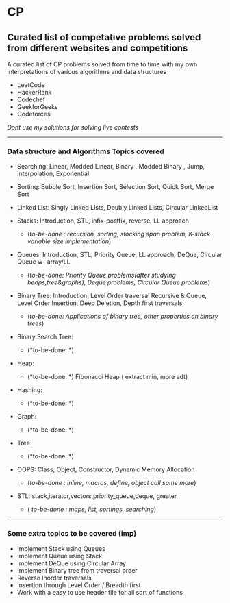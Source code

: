 # CP
Curated list of competative problems solved from different websites and competitions
----------
A curated list of CP problems solved from time to time with my own interpretations of various algorithms and data structures

- LeetCode
- HackerRank
- Codechef
- GeekforGeeks
- Codeforces

*Dont use my solutions for solving live contests*

----------
### Data structure and Algorithms Topics covered

- Searching:  Linear, Modded Linear, Binary , Modded Binary , Jump, interpolation, Exponential 

- Sorting:  Bubble Sort, Insertion Sort, Selection Sort, Quick Sort, Merge Sort

- Linked List: Singly Linked Lists, Doubly Linked Lists, Circular LinkedList

- Stacks: Introduction, STL, infix-postfix, reverse, LL approach 
	- (*to-be-done : recursion, sorting, stocking span problem, K-stack variable size implementation*)

- Queues: Introduction, STL, Priority Queue, LL approach, DeQue, Circular Queue w- array/LL 
	- (*to-be-done: Priority Queue problems(after studying heaps,tree&graphs), Deque problems, Circular Queue problems*)

- Binary Tree: Introduction, Level Order traversal Recursive & Queue, Level Order Insertion, Deep Deletion, Depth first traversals,  
	- (*to-be-done: Applications of binary tree, other properties on binary trees*)

- Binary Search Tree: 
	- (*to-be-done: *)

- Heap:
	- (*to-be-done: *) Fibonacci Heap ( extract min, more adt)

- Hashing:
	- (*to-be-done: *)

- Graph:
	- (*to-be-done: *)

- Tree:
	- (*to-be-done: *)

- OOPS: Class, Object, Constructor, Dynamic Memory Allocation  
	- (*to-be-done : inline, macros, define, object call some more*) 

- STL: stack,iterator,vectors,priority_queue,deque, greater 
	- ( *to-be-done : maps, list, sortings, searching*)
	


----------
### Some extra topics to be covered (imp)
- Implement Stack using Queues
- Implement Queue using Stack
- Implement DeQue using Circular Array
- Implement Binary tree from traversal order
- Reverse Inorder traversals
- Insertion through Level Order / Breadth first
- Work with a easy to use header file for all sort of functions

